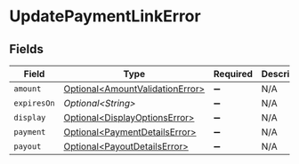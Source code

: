 # UpdatePaymentLinkError


## Fields

| Field                                                                                | Type                                                                                 | Required                                                                             | Description                                                                          |
| ------------------------------------------------------------------------------------ | ------------------------------------------------------------------------------------ | ------------------------------------------------------------------------------------ | ------------------------------------------------------------------------------------ |
| `amount`                                                                             | [Optional\<AmountValidationError>](../../models/components/AmountValidationError.md) | :heavy_minus_sign:                                                                   | N/A                                                                                  |
| `expiresOn`                                                                          | *Optional\<String>*                                                                  | :heavy_minus_sign:                                                                   | N/A                                                                                  |
| `display`                                                                            | [Optional\<DisplayOptionsError>](../../models/components/DisplayOptionsError.md)     | :heavy_minus_sign:                                                                   | N/A                                                                                  |
| `payment`                                                                            | [Optional\<PaymentDetailsError>](../../models/components/PaymentDetailsError.md)     | :heavy_minus_sign:                                                                   | N/A                                                                                  |
| `payout`                                                                             | [Optional\<PayoutDetailsError>](../../models/components/PayoutDetailsError.md)       | :heavy_minus_sign:                                                                   | N/A                                                                                  |